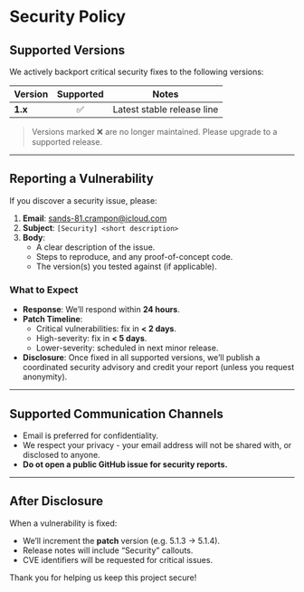 # Security Policy

## Supported Versions

We actively backport critical security fixes to the following versions:

| Version   | Supported | Notes                      |
| --------- | :-------: | -------------------------- |
| **1.x**   | ✅         | Latest stable release line |

> Versions marked ❌ are no longer maintained. Please upgrade to a supported release.

---

## Reporting a Vulnerability

If you discover a security issue, please:

1. **Email**: sands-81.crampon@icloud.com  
2. **Subject**: `[Security] <short description>`  
3. **Body**:  
   - A clear description of the issue.  
   - Steps to reproduce, and any proof-of-concept code.  
   - The version(s) you tested against (if applicable).

### What to Expect

- **Response**: We’ll respond within **24 hours**.  
- **Patch Timeline**:  
  - Critical vulnerabilities: fix in **< 2 days**.  
  - High-severity: fix in **< 5 days**.  
  - Lower-severity: scheduled in next minor release.  
- **Disclosure**: Once fixed in all supported versions, we’ll publish a coordinated security advisory and credit your report (unless you request anonymity).

---

## Supported Communication Channels

- Email is preferred for confidentiality.
- We respect your privacy - your email address will not be shared with, or disclosed to anyone.
- **Do ot open a public GitHub issue for security reports.**

---

## After Disclosure

When a vulnerability is fixed:

- We’ll increment the **patch** version (e.g. 5.1.3 → 5.1.4).  
- Release notes will include “Security” callouts.  
- CVE identifiers will be requested for critical issues.

Thank you for helping us keep this project secure!  
